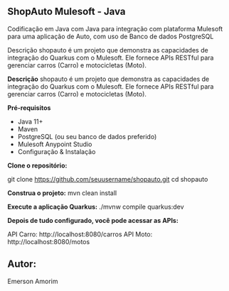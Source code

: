 ## ShopAuto Mulesoft - Java 

Codificação em Java com Java para integração com plataforma Mulesoft para uma aplicação de Auto, com uso de Banco de dados PostgreSQL

Descrição shopauto é um projeto que demonstra as capacidades de integração do Quarkus com o Mulesoft. Ele fornece APIs RESTful para gerenciar carros (Carro) e motocicletas (Moto).


**Descrição**
shopauto é um projeto que demonstra as capacidades de integração do Quarkus com o Mulesoft. Ele fornece APIs RESTful para gerenciar carros (Carro) e motocicletas (Moto).

**Pré-requisitos**
- Java 11+
- Maven
- PostgreSQL (ou seu banco de dados preferido)
- Mulesoft Anypoint Studio
- Configuração & Instalação


**Clone o repositório:**

git clone https://github.com/seuusername/shopauto.git
cd shopauto

**Construa o projeto:**
mvn clean install

**Execute a aplicação Quarkus:**
./mvnw compile quarkus:dev


**Depois de tudo configurado, você pode acessar as APIs:**

API Carro: http://localhost:8080/carros
API Moto: http://localhost:8080/motos

## Autor:
Emerson Amorim
